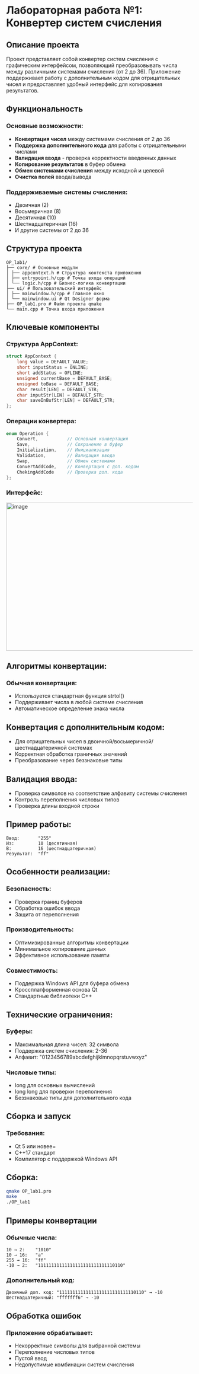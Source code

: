 # Лабораторная работа №1: Конвертер систем счисления

## Описание проекта

Проект представляет собой конвертер систем счисления с графическим интерфейсом, позволяющий преобразовывать числа между различными системами счисления (от 2 до 36). Приложение поддерживает работу с дополнительным кодом для отрицательных чисел и предоставляет удобный интерфейс для копирования результатов.

## Функциональность

### Основные возможности:
- **Конвертация чисел** между системами счисления от 2 до 36
- **Поддержка дополнительного кода** для работы с отрицательными числами
- **Валидация ввода** - проверка корректности введенных данных
- **Копирование результатов** в буфер обмена
- **Обмен системами счисления** между исходной и целевой
- **Очистка полей** ввода/вывода

### Поддерживаемые системы счисления:
- Двоичная (2)
- Восьмеричная (8)
- Десятичная (10)
- Шестнадцатеричная (16)
- И другие системы от 2 до 36

## Структура проекта
```
OP_lab1/
├── core/ # Основные модули
│ ├── appcontext.h # Структура контекста приложения
│ ├── entrypoint.h/cpp # Точка входа операций
│ └── logic.h/cpp # Бизнес-логика конвертации
├── ui/ # Пользовательский интерфейс
│ ├── mainwindow.h/cpp # Главное окно
│ └── mainwindow.ui # Qt Designer форма
├── OP_lab1.pro # Файл проекта qmake
└── main.cpp # Точка входа приложения
```


## Ключевые компоненты

### Структура AppContext:
```cpp
struct AppContext {
    long value = DEFAULT_VALUE;
    short inputStatus = ONLINE;
    short addStatus = OFLINE;
    unsigned currentBase = DEFAULT_BASE;
    unsigned toBase = DEFAULT_BASE;
    char result[LEN] = DEFAULT_STR;
    char inputStr[LEN] = DEFAULT_STR;
    char saveInBufStr[LEN] = DEFAULT_STR;
};
```
### Операции конвертера:
```cpp
enum Operation {
    Convert,           // Основная конвертация
    Save,              // Сохранение в буфер
    Initialization,    // Инициализация
    Validation,        // Валидация ввода
    Swap,              // Обмен системами
    ConvertAddCode,    // Конвертация с доп. кодом
    ChekingAddCode     // Проверка доп. кода
};
```

### Интерфейс:
<img width="900" height="400" alt="image" src="https://github.com/user-attachments/assets/1b806123-06bf-4fb7-88f0-725910f02f81" />


## Алгоритмы конвертации:
### Обычная конвертация:
- Используется стандартная функция strtol()
- Поддерживает числа в любой системе счисления
- Автоматическое определение знака числа
  
## Конвертация с дополнительным кодом:
- Для отрицательных чисел в двоичной/восьмеричной/шестнадцатеричной системах
- Корректная обработка граничных значений
- Преобразование через беззнаковые типы

## Валидация ввода:
- Проверка символов на соответствие алфавиту системы счисления
- Контроль переполнения числовых типов
- Проверка длины входной строки

## Пример работы:
```text
Ввод:       "255"
Из:         10 (десятичная)
В:          16 (шестнадцатеричная)
Результат:  "ff"
```
## Особенности реализации:
### Безопасность:
- Проверка границ буферов
- Обработка ошибок ввода
- Защита от переполнения

### Производительность:
- Оптимизированные алгоритмы конвертации
- Минимальное копирование данных
- Эффективное использование памяти

### Совместимость:
- Поддержка Windows API для буфера обмена
- Кроссплатформенная основа Qt
- Стандартные библиотеки C++

## Технические ограничения:
### Буферы:
- Максимальная длина чисел: 32 символа
- Поддержка систем счисления: 2-36
- Алфавит: "0123456789abcdefghijklmnopqrstuvwxyz"

### Числовые типы:
- long для основных вычислений
- long long для проверки переполнения
- Беззнаковые типы для дополнительного кода

## Сборка и запуск
### Требования:
- Qt 5 или новее=
- C++17 стандарт
- Компилятор с поддержкой Windows API

## Сборка:
```bash
qmake OP_lab1.pro
make
./OP_lab1
```
## Примеры конвертации
### Обычные числа:
```text
10 → 2:    "1010"
10 → 16:   "a"
255 → 16:  "ff"
-10 → 2:   "11111111111111111111111111110110"
```
### Дополнительный код:
```text
Двоичный доп. код: "11111111111111111111111111110110" → -10
Шестнадцатеричный: "fffffff6" → -10
```
## Обработка ошибок
### Приложение обрабатывает:
- Некорректные символы для выбранной системы
- Переполнение числовых типов
- Пустой ввод
- Недопустимые комбинации систем счисления
